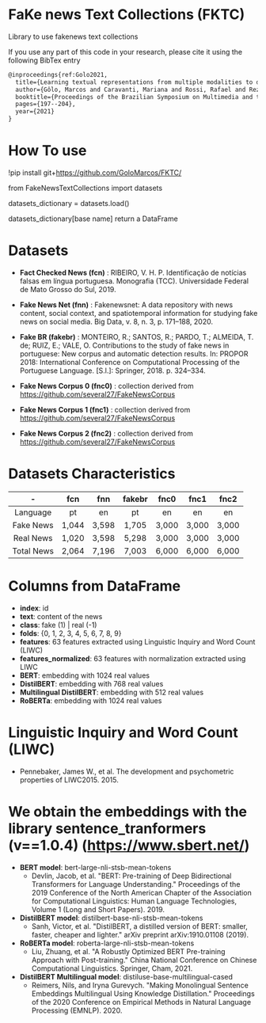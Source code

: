# FaKe news Text Collections (FKTC)
Library to use fakenews text collections

If you use any part of this code in your research, please cite it using the following BibTex entry
```latex
@inproceedings{ref:Golo2021,
  title={Learning textual representations from multiple modalities to detect fake news through one-class learning},
  author={Gôlo, Marcos and Caravanti, Mariana and Rossi, Rafael and Rezende, Solange and Nogueira, Bruno and Marcacini, Ricardo},
  booktitle={Proceedings of the Brazilian Symposium on Multimedia and the Web},
  pages={197--204},
  year={2021}
}
```

# How To use

!pip install git+https://github.com/GoloMarcos/FKTC/

from FakeNewsTextCollections import datasets

datasets_dictionary = datasets.load()

datasets_dictionary[base name] return a DataFrame

# Datasets
- **Fact Checked News (fcn)** : RIBEIRO, V. H. P. Identificação de notícias falsas em língua portuguesa. Monografia (TCC). Universidade Federal de Mato Grosso do Sul, 2019.

- **Fake News Net (fnn)** : Fakenewsnet: A data repository with news content, social context, and spatiotemporal information for studying fake news on social media. Big Data, v. 8, n. 3, p. 171–188, 2020.

- **Fake BR (fakebr)** : MONTEIRO, R.; SANTOS, R.; PARDO, T.; ALMEIDA, T. de; RUIZ, E.; VALE, O. Contributions to the study of fake news in portuguese: New corpus and automatic detection results. In: PROPOR 2018: International Conference on Computational Processing of the Portuguese Language. [S.l.]: Springer, 2018. p. 324–334.

- **Fake News Corpus 0 (fnc0)** : collection derived from https://github.com/several27/FakeNewsCorpus

- **Fake News Corpus 1 (fnc1)** : collection derived from https://github.com/several27/FakeNewsCorpus

- **Fake News Corpus 2 (fnc2)** : collection derived from https://github.com/several27/FakeNewsCorpus

# Datasets Characteristics

| - | fcn | fnn | fakebr | fnc0 | fnc1 | fnc2 |
| :---: | :---: | :---: | :---: | :---: | :---: | :---: |
| Language | pt | en | pt | en | en | en |
| Fake News | 1,044 | 3,598 | 1,705 | 3,000 | 3,000 | 3,000 |
| Real News | 1,020 | 3,598 | 5,298 | 3,000 | 3,000 | 3,000 |
| Total News | 2,064 | 7,196 | 7,003 | 6,000 | 6,000 | 6,000 |

# Columns from DataFrame
- **index**: id
- **text**: content of the news
- **class**: fake (1) | real (-1)
- **folds**: {0, 1, 2, 3, 4, 5, 6, 7, 8, 9}
- **features**: 63 features extracted using Linguistic Inquiry and Word Count (LIWC)
- **features_normalized**: 63 features with normalization extracted using LIWC
- **BERT**: embedding with 1024 real values
- **DistilBERT**: embedding with 768 real values
- **Multilingual DistilBERT**: embedding with 512 real values
- **RoBERTa**: embedding with 1024 real values


# Linguistic Inquiry and Word Count (LIWC)
- Pennebaker, James W., et al. The development and psychometric properties of LIWC2015. 2015.

# We obtain the embeddings with the library sentence_tranformers (v==1.0.4) (https://www.sbert.net/)
- **BERT model**: bert-large-nli-stsb-mean-tokens
  -  Devlin, Jacob, et al. "BERT: Pre-training of Deep Bidirectional Transformers for Language Understanding." Proceedings of the 2019 Conference of the North American Chapter of the Association for Computational Linguistics: Human Language Technologies, Volume 1 (Long and Short Papers). 2019.
- **DistilBERT model**: distilbert-base-nli-stsb-mean-tokens
  -  Sanh, Victor, et al. "DistilBERT, a distilled version of BERT: smaller, faster, cheaper and lighter." arXiv preprint arXiv:1910.01108 (2019).
- **RoBERTa model**: roberta-large-nli-stsb-mean-tokens
  - Liu, Zhuang, et al. "A Robustly Optimized BERT Pre-training Approach with Post-training." China National Conference on Chinese Computational Linguistics. Springer, Cham, 2021.
- **DistilBERT Multilingual model**: distiluse-base-multilingual-cased
  - Reimers, Nils, and Iryna Gurevych. "Making Monolingual Sentence Embeddings Multilingual Using Knowledge Distillation." Proceedings of the 2020 Conference on Empirical Methods in Natural Language Processing (EMNLP). 2020.
